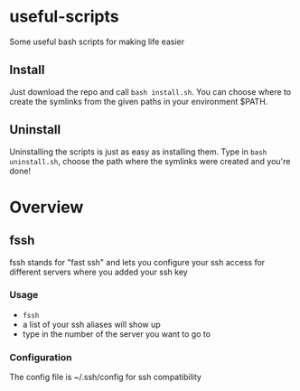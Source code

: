 # useful-scripts
Some useful bash scripts for making life easier

## Install
Just download the repo and call `bash install.sh`. You can choose where to create the symlinks from the given paths in your environment $PATH.

## Uninstall
Uninstalling the scripts is just as easy as installing them. Type in `bash uninstall.sh`, choose the path where the symlinks were created and you're done!

# Overview
## fssh
fssh stands for "fast ssh" and lets you configure your ssh access for different servers where you added your ssh key

### Usage
- `fssh`
- a list of your ssh aliases will show up
- type in the number of the server you want to go to

### Configuration
The config file is ~/.ssh/config for ssh compatibility